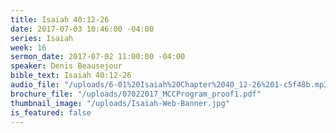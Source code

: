 ```yaml
---
title: Isaiah 40:12-26
date: 2017-07-03 10:46:00 -04:00
series: Isaiah
week: 16
sermon_date: 2017-07-02 11:00:00 -04:00
speaker: Denis Beausejour
bible_text: Isaiah 40:12-26
audio_file: "/uploads/6-01%20Isaiah%20Chapter%2040_12-26%201-c5f48b.mp3"
brochure_file: "/uploads/07022017_MCCProgram_proof1.pdf"
thumbnail_image: "/uploads/Isaiah-Web-Banner.jpg"
is_featured: false
---
```



